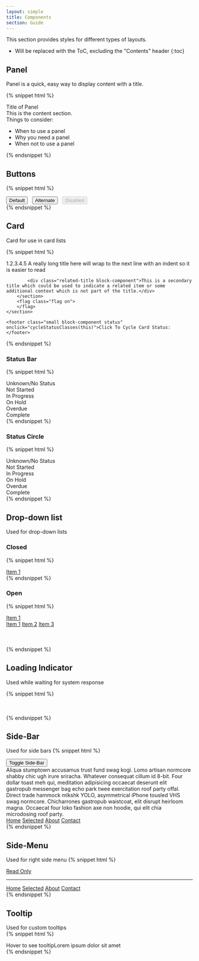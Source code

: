 ```yaml
---
layout: simple
title: Components
section: Guide
---
```


This section provides styles for different types of layouts.

* Will be replaced with the ToC, excluding the "Contents" header
{:toc}

## Panel

Panel is a quick, easy way to display content with a title.

{% snippet html %}
<div class="daptiv-panel">
    <div class="title">Title of Panel</div>
    <div class="content">
        This is the content section.
        <div>
            Things to consider:
            <ul>
                <li>When to use a panel</li>
                <li>Why you need a panel</li>
                <li>When not to use a panel</li>
            </ul>
        </div>
    </div>
</div>
{% endsnippet %}

<br />

## Buttons

{% snippet html %}
<div>
    <button class="daptiv-button">Default</button>&nbsp;&nbsp;
    <button class="daptiv-button alternate">Alternate</button>&nbsp;&nbsp;
    <button class="daptiv-button" disabled="disabled">Disabled</button>
</div>
{% endsnippet %}

## Card

Card for use in card lists

<script>
var cardClassId = 0;
var statusClasses = ['', 'notstarted', 'inprogress', 'onhold', 'overdue', 'complete'];
function cycleStatusClasses(el) {
    var classname = "small block-component status ";
    cardClassId = (cardClassId + 1) % statusClasses.length;
    var nextStatus = statusClasses[cardClassId];
    el.className = classname + nextStatus;
    el.innerHTML = 'Click To Cycle Card Status: ' + nextStatus;
}
</script>

{% snippet html %}
<div class="card">
    <section class="flex-row">
        <section class="flex-column">
            <div class="item-title block-component">
                <span class="item-number">1.2.3.4.5</span>
                <span class="name">A really long title here will wrap to the next line with an  indent so it is easier to read</span>
            </div>

            <div class="related-title block-component">This is a secondary title which could be used to indicate a related item or some additional context which is not part of the title.</div>
        </section>
        <flag class="flag on">
        </flag>
    </section>

    <footer class="small block-component status" onclick="cycleStatusClasses(this)">Click To Cycle Card Status:</footer>
</div>

{% endsnippet %}

### Status Bar

{% snippet html %}
<div class="card">
    <footer class="small block-component status bar">Unknown/No Status</footer>
    <footer class="small block-component status bar notstarted">Not Started</footer>
    <footer class="small block-component status bar inprogress">In Progress</footer>
    <footer class="small block-component status bar onhold">On Hold</footer>
    <footer class="small block-component status bar overdue">Overdue</footer>
    <footer class="small block-component status bar complete">Complete</footer>
</div>
{% endsnippet %}

### Status Circle

{% snippet html %}
<div class="card">
    <div class="status-row">
        <span class="small status circle"></span><span>Unknown/No Status</span>
    </div>
    <div class="status-row">
        <span class="small status circle notstarted"></span><span>Not Started</span>
    </div>
    <div class="status-row">
        <span class="small status circle inprogress"></span><span>In Progress</span>
    </div>
    <div class="status-row">
        <span class="small status circle onhold"></span></span>On Hold</span>
    </div>
    <div class="status-row">
        <span class="small status circle overdue"></span></span>Overdue</span>
    </div>
    <div class="status-row">
        <span class="small status circle complete"></span></span>Complete</span>
    </div>
</div>
{% endsnippet %}


## Drop-down list
Used for drop-down lists<br />

### Closed

{% snippet html %}
<div class="daptiv-drop-down-list">
    <a class="item current" href="#" onclick="return false;"><i class="icon list"></i>
    <span class="title">Item 1</span><i class="icon menu"></i></a>
</div>
{% endsnippet %}

### Open

{% snippet html %}
<div class="daptiv-drop-down-list docs-open-dropdown open">
    <a class="item current" href="#" onclick="return false;"><i class="icon list"></i><span class="title">Item 1</span><i class="icon menu"></i></a>
    <div class="content">
        <a class="item selected" href="#" onclick="return false;"><i class="icon list"></i><span class="title">Item 1</span></a>
        <a class="item" href="#" onclick="return false;"><i class="icon calendar"></i><span class="title">Item 2</span></a>
        <a class="item" href="#" onclick="return false;"><i class="icon flag"></i><span class="title">Item 3</span></a>
    </div>
    <br />
    <br />
    <br />
</div>
{% endsnippet %}
<br />

## Loading Indicator
Used while waiting for system response<br />

{% snippet html %}
<br /><br /><br />
<div class="daptiv-loading">
    <span></span><span></span><span></span>
</div>
{% endsnippet %}


## Side-Bar
Used for side bars
{% snippet html %}
<div class="example-flex-column-container daptiv-slider initial">
    <div class="example-left-column"><button onclick="var sidebar = this.parentNode.parentNode.parentNode.querySelector('.daptiv-slider'); sidebar.classList.toggle('closed', !sidebar.classList.toggle('open'))">Toggle Side-Bar</button>
    <br/>
    Aliqua stumptown accusamus trust fund swag kogi. Lomo artisan normcore shabby chic ugh irure sriracha. Whatever consequat cillum id 8-bit. Four dollar toast meh qui, meditation adipisicing occaecat deserunt elit gastropub messenger bag echo park twee exercitation roof party offal. Direct trade hammock mlkshk YOLO, asymmetrical iPhone tousled VHS swag normcore. Chicharrones gastropub waistcoat, elit disrupt heirloom magna. Occaecat four loko fashion axe non hoodie, qui elit chia microdosing roof party.
    </div>
    <div class="daptiv-side-bar initial">
        <nav class="daptiv-side-menu">
            <a class="item" href="#" onclick="return false;">Home</a>
            <a class="selected item" href="#" onclick="return false;">Selected</a>
            <a class="item" href="#" onclick="return false;">About</a>
            <a class="item" href="#" onclick="return false;">Contact</a>
        </nav>
    </div>
</div>
{% endsnippet %}
<br />

## Side-Menu
Used for right side menu
{% snippet html %}
<nav class="daptiv-side-bar daptiv-side-menu">
    <a class="readonly" href="#" onclick="return false;" tabIndex="-1">Read Only</a>
    <hr class="divider" />
    <a class="item" href="#" onclick="return false;">Home</a>
    <a class="selected item" href="#" onclick="return false;">Selected</a>
    <a class="item" href="#" onclick="return false;">About</a>
    <a class="item" href="#" onclick="return false;">Contact</a>
</nav>
{% endsnippet %}
<br />

## Tooltip
Used for custom tooltips  
{% snippet html %}
<div class="daptiv-tooltip-container">Hover to see tooltip<span class='tooltip'>Lorem ipsum dolor sit amet</span></div>
{% endsnippet %}
<br />
